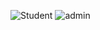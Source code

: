 ![Student](https://user-images.githubusercontent.com/89579926/147327849-0bb2cf1c-4a91-4f31-ae5e-42e943609cb2.gif)
![admin](https://user-images.githubusercontent.com/89579926/147327864-c7f00a18-529a-4d3c-b163-2bc52d59e4c4.gif)
